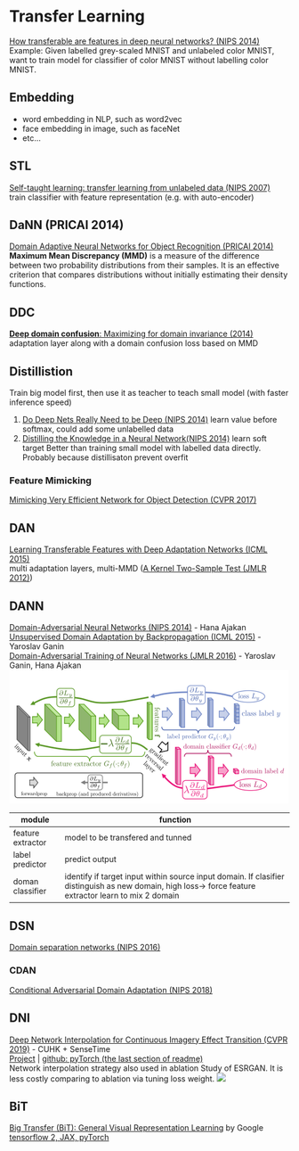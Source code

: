 # Transfer Learning
[How transferable are features in deep neural networks? (NIPS 2014)](https://arxiv.org/abs/1411.1792)  
Example: Given labelled grey-scaled MNIST and unlabeled color MNIST, want to train model for classifier of color MNIST without labelling color MNIST.  

## Embedding
* word embedding in NLP, such as word2vec
* face embedding in image, such as faceNet
* etc...

## STL
[Self-taught learning: transfer learning from unlabeled data (NIPS 2007)](http://ai.stanford.edu/~hllee/icml07-selftaughtlearning.pdf)  
train classifier with feature representation (e.g. with auto-encoder)

## DaNN (PRICAI 2014)
[Domain Adaptive Neural Networks for Object Recognition (PRICAI 2014)](https://arxiv.org/pdf/1409.6041.pdf)  
**Maximum Mean Discrepancy (MMD)** is a measure of the difference between two probability distributions from their samples. It is an effective criterion that compares distributions without initially estimating their density functions.

## DDC
[**Deep domain confusion**: Maximizing for domain invariance (2014)](https://arxiv.org/abs/1412.3474)  
adaptation layer along with a domain confusion loss based on MMD

## Distillistion
Train big model first, then use it as teacher to teach small model (with faster inference speed)
1. [Do Deep Nets Really Need to be Deep (NIPS 2014)](https://arxiv.org/abs/1312.6184) learn value before softmax, could add some unlabelled data
1. [Distilling the Knowledge in a Neural Network(NIPS 2014)](https://arxiv.org/abs/1503.02531) learn soft target
Better than training small model with labelled data directly. Probably because distillisaton prevent overfit
### Feature Mimicking
[Mimicking Very Efficient Network for Object Detection (CVPR 2017)](http://openaccess.thecvf.com/content_cvpr_2017/papers/Li_Mimicking_Very_Efficient_CVPR_2017_paper.pdf)

## DAN
[Learning Transferable Features with Deep Adaptation Networks (ICML 2015)](https://arxiv.org/abs/1502.02791)  
multi adaptation layers, multi-MMD ([A Kernel Two-Sample Test (JMLR 2012)](http://jmlr.csail.mit.edu/papers/v13/gretton12a.html))

## DANN
[Domain-Adversarial Neural Networks (NIPS 2014)](https://arxiv.org/abs/1412.4446) - Hana Ajakan  
[Unsupervised Domain Adaptation by Backpropagation (ICML 2015)](https://arxiv.org/pdf/1409.7495.pdf) - Yaroslav Ganin  
[Domain-Adversarial Training of Neural Networks (JMLR 2016)](https://arxiv.org/abs/1505.07818) - Yaroslav Ganin, Hana Ajakan  
![](img/domain-adversarial_training.png)

|module           | function|
|-----------------|---------|
|feature extractor| model to be transfered and tunned|
|label predictor  | predict output|
|doman classifier | identify if target input within source input domain. If clasifier distinguish as new domain, high loss-> force feature extractor learn to mix 2 domain|


## DSN
[Domain separation networks (NIPS 2016)](https://arxiv.org/pdf/1608.06019.pdf)

<!--
### SLA ()
[Distant domain transfer learning](https://www.ntu.edu.sg/home/sinnopan/publications/[AAAI17]Distant%20Domain%20Transfer%20Learning.pdf)
**Selective learning algorithm** with supervised autoencoder as a base model for handling different types of inputs. Intuitively, the SLA algorithm selects usefully unlabeled data gradually from intermediate domains as a bridge to break the large distribution gap for transferring knowledge between two distant domains.  
(Different from STL: STL is uniform, SLA select sample that close to target domain)
-->

### CDAN
[Conditional Adversarial Domain Adaptation (NIPS 2018)](https://arxiv.org/abs/1705.10667)

## DNI
[Deep Network Interpolation for Continuous Imagery Effect Transition (CVPR 2019)](https://openaccess.thecvf.com/content_CVPR_2019/papers/Wang_Deep_Network_Interpolation_for_Continuous_Imagery_Effect_Transition_CVPR_2019_paper.pdf) - CUHK + SenseTime  
[Project](https://xinntao.github.io/projects/DNI) | [github: pyTorch (the last section of readme)](https://github.com/xinntao/DNI)  
Network interpolation strategy also used in ablation Study of ESRGAN. It is less costly comparing to ablation via tuning loss weight.
![](https://camo.githubusercontent.com/913baa366ba395595a9638ab6282a9cbb088ab98/68747470733a2f2f78696e6e74616f2e6769746875622e696f2f70726f6a656374732f444e495f7372632f7465617365722e6a7067)

## BiT
[Big Transfer (BiT): General Visual Representation Learning](https://arxiv.org/pdf/1912.11370v3.pdf) by Google  
[tensorflow 2, JAX, pyTorch](https://github.com/google-research/big_transfer)
